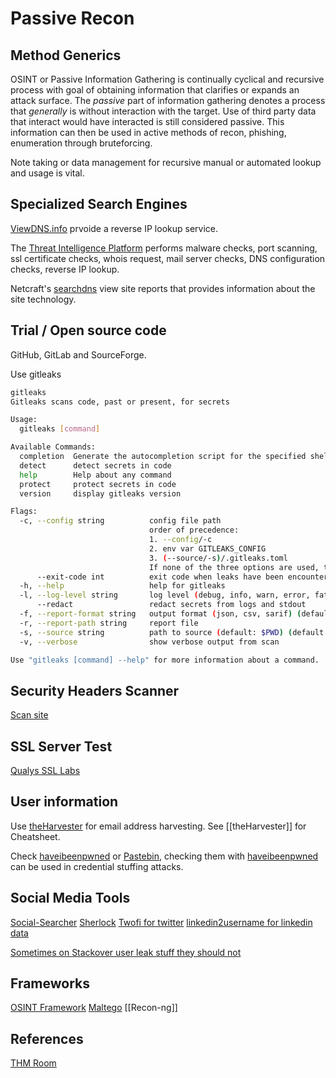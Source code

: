 # Passive Recon

## Method Generics

OSINT or Passive Information Gathering is continually cyclical and recursive process with goal of obtaining information that clarifies or expands an attack surface. The *passive* part of information gathering denotes a process that *generally*  is without interaction with the target. Use of third party data that interact would have interacted is still considered passive. This information can then be used in active methods of recon, phishing, enumeration through bruteforcing.

Note taking or data management for recursive manual or automated lookup and usage is vital.

## Specialized Search Engines

[ViewDNS.info](https://viewdns.info/) prvoide a reverse IP lookup service.

The [Threat Intelligence Platform](https://threatintelligenceplatform.com/) performs malware checks, port scanning, ssl certificate checks, whois request, mail server checks, DNS configuration checks, reverse IP lookup.

Netcraft's [searchdns](https://searchdns.netcraft.com) view site reports that provides information about the site technology.

## Trial / Open source code 
GitHub, GitLab and SourceForge.

Use gitleaks
```bash
gitleaks                                                                                                                                      
Gitleaks scans code, past or present, for secrets

Usage:
  gitleaks [command]

Available Commands:
  completion  Generate the autocompletion script for the specified shell
  detect      detect secrets in code
  help        Help about any command
  protect     protect secrets in code
  version     display gitleaks version

Flags:
  -c, --config string          config file path
                               order of precedence: 
                               1. --config/-c 
                               2. env var GITLEAKS_CONFIG
                               3. (--source/-s)/.gitleaks.toml
                               If none of the three options are used, then gitleaks will use the default config
      --exit-code int          exit code when leaks have been encountered (default 1)
  -h, --help                   help for gitleaks
  -l, --log-level string       log level (debug, info, warn, error, fatal) (default "info")
      --redact                 redact secrets from logs and stdout
  -f, --report-format string   output format (json, csv, sarif) (default "json")
  -r, --report-path string     report file
  -s, --source string          path to source (default: $PWD) (default ".")
  -v, --verbose                show verbose output from scan

Use "gitleaks [command] --help" for more information about a command.
```

## Security Headers Scanner
[Scan site](https://securityheaders.com/)

## SSL Server Test
[Qualys SSL Labs](https://www.ssllabs.com/ssltest/)

## User information
Use [theHarvester](Recon/Passive-Information-Gathering/theHarvester/theHarvester) for email address harvesting. See [[theHarvester]] for Cheatsheet.

Check [haveibeenpwned](https://haveibeenpwned.com/PwnedWebsites) or [Pastebin](https://pastebin.com), checking them with [haveibeenpwned](https://haveibeenpwned.com/PwnedWebsites) can be used in credential stuffing attacks.

## Social Media Tools
[Social-Searcher](https://www.social-searcher.com/)
[Sherlock](https://github.com/sherlock-project/sherlock)
[Twofi for twitter](https://digi.ninja/projects/twofi.php)
[linkedin2username for linkedin data](https://github.com/initstring/linkedin2username)

[Sometimes on Stackover user leak stuff they should not](https://stackoverflow.com/)

## Frameworks

[OSINT Framework](https://osintframework.com/)
[Maltego](https://www.paterva.com/buy/maltego-clients.php)
[[Recon-ng]]
## References

[THM Room](https://tryhackme.com/room/redteamrecon)